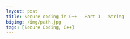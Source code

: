 ```yaml
---
layout: post
title: Secure coding in C++ - Part 1 - String
bigimg: /img/path.jpg
tags: [Secure Coding, C++]
---
```


